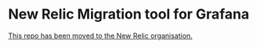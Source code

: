 # New Relic Migration tool for Grafana

[This repo has been moved to the New Relic organisation.](https://github.com/newrelic-experimental/nr-grafana-migration)
